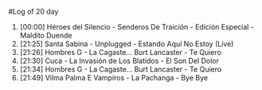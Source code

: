 #Log of 20 day

1. [00:00] Héroes del Silencio - Senderos De Traición - Edición Especial - Maldito Duende
1. [21:25] Santa Sabina - Unplugged - Estando Aquí No Estoy (Live)
1. [21:26] Hombres G - La Cagaste... Burt Lancaster - Te Quiero
1. [21:30] Cuca - La Invasión de Los Blatidos - El Son Del Dolor
1. [21:34] Hombres G - La Cagaste... Burt Lancaster - Te Quiero
1. [21:49] Vilma Palma E Vampiros - La Pachanga - Bye Bye
